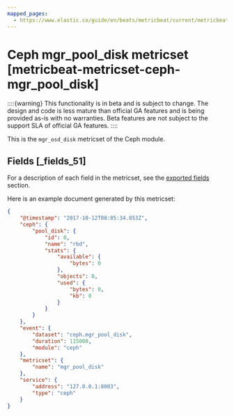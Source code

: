 ```yaml
---
mapped_pages:
  - https://www.elastic.co/guide/en/beats/metricbeat/current/metricbeat-metricset-ceph-mgr_pool_disk.html
---
```


# Ceph mgr_pool_disk metricset [metricbeat-metricset-ceph-mgr_pool_disk]

::::{warning}
This functionality is in beta and is subject to change. The design and code is less mature than official GA features and is being provided as-is with no warranties. Beta features are not subject to the support SLA of official GA features.
::::


This is the `mgr_osd_disk` metricset of the Ceph module.

## Fields [_fields_51]

For a description of each field in the metricset, see the [exported fields](/reference/metricbeat/exported-fields-ceph.md) section.

Here is an example document generated by this metricset:

```json
{
    "@timestamp": "2017-10-12T08:05:34.853Z",
    "ceph": {
        "pool_disk": {
            "id": 0,
            "name": "rbd",
            "stats": {
                "available": {
                    "bytes": 0
                },
                "objects": 0,
                "used": {
                    "bytes": 0,
                    "kb": 0
                }
            }
        }
    },
    "event": {
        "dataset": "ceph.mgr_pool_disk",
        "duration": 115000,
        "module": "ceph"
    },
    "metricset": {
        "name": "mgr_pool_disk"
    },
    "service": {
        "address": "127.0.0.1:8003",
        "type": "ceph"
    }
}
```


